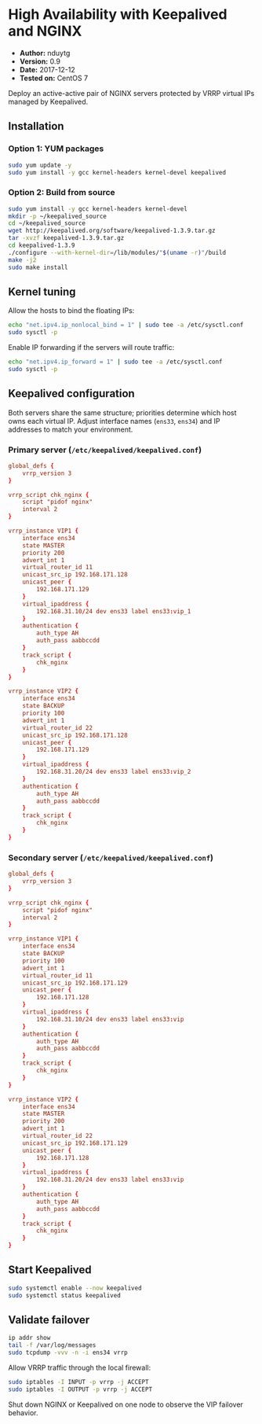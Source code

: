 # High Availability with Keepalived and NGINX

- **Author:** nduytg
- **Version:** 0.9
- **Date:** 2017-12-12
- **Tested on:** CentOS 7

Deploy an active-active pair of NGINX servers protected by VRRP virtual IPs
managed by Keepalived.

## Installation

### Option 1: YUM packages

```bash
sudo yum update -y
sudo yum install -y gcc kernel-headers kernel-devel keepalived
```

### Option 2: Build from source

```bash
sudo yum install -y gcc kernel-headers kernel-devel
mkdir -p ~/keepalived_source
cd ~/keepalived_source
wget http://keepalived.org/software/keepalived-1.3.9.tar.gz
tar -xvzf keepalived-1.3.9.tar.gz
cd keepalived-1.3.9
./configure --with-kernel-dir=/lib/modules/"$(uname -r)"/build
make -j2
sudo make install
```

## Kernel tuning

Allow the hosts to bind the floating IPs:

```bash
echo "net.ipv4.ip_nonlocal_bind = 1" | sudo tee -a /etc/sysctl.conf
sudo sysctl -p
```

Enable IP forwarding if the servers will route traffic:

```bash
echo "net.ipv4.ip_forward = 1" | sudo tee -a /etc/sysctl.conf
sudo sysctl -p
```

## Keepalived configuration

Both servers share the same structure; priorities determine which host owns each
virtual IP. Adjust interface names (`ens33`, `ens34`) and IP addresses to match
your environment.

### Primary server (`/etc/keepalived/keepalived.conf`)

```conf
global_defs {
    vrrp_version 3
}

vrrp_script chk_nginx {
    script "pidof nginx"
    interval 2
}

vrrp_instance VIP1 {
    interface ens34
    state MASTER
    priority 200
    advert_int 1
    virtual_router_id 11
    unicast_src_ip 192.168.171.128
    unicast_peer {
        192.168.171.129
    }
    virtual_ipaddress {
        192.168.31.10/24 dev ens33 label ens33:vip_1
    }
    authentication {
        auth_type AH
        auth_pass aabbccdd
    }
    track_script {
        chk_nginx
    }
}

vrrp_instance VIP2 {
    interface ens34
    state BACKUP
    priority 100
    advert_int 1
    virtual_router_id 22
    unicast_src_ip 192.168.171.128
    unicast_peer {
        192.168.171.129
    }
    virtual_ipaddress {
        192.168.31.20/24 dev ens33 label ens33:vip_2
    }
    authentication {
        auth_type AH
        auth_pass aabbccdd
    }
    track_script {
        chk_nginx
    }
}
```

### Secondary server (`/etc/keepalived/keepalived.conf`)

```conf
global_defs {
    vrrp_version 3
}

vrrp_script chk_nginx {
    script "pidof nginx"
    interval 2
}

vrrp_instance VIP1 {
    interface ens34
    state BACKUP
    priority 100
    advert_int 1
    virtual_router_id 11
    unicast_src_ip 192.168.171.129
    unicast_peer {
        192.168.171.128
    }
    virtual_ipaddress {
        192.168.31.10/24 dev ens33 label ens33:vip
    }
    authentication {
        auth_type AH
        auth_pass aabbccdd
    }
    track_script {
        chk_nginx
    }
}

vrrp_instance VIP2 {
    interface ens34
    state MASTER
    priority 200
    advert_int 1
    virtual_router_id 22
    unicast_src_ip 192.168.171.129
    unicast_peer {
        192.168.171.128
    }
    virtual_ipaddress {
        192.168.31.20/24 dev ens33 label ens33:vip
    }
    authentication {
        auth_type AH
        auth_pass aabbccdd
    }
    track_script {
        chk_nginx
    }
}
```

## Start Keepalived

```bash
sudo systemctl enable --now keepalived
sudo systemctl status keepalived
```

## Validate failover

```bash
ip addr show
tail -f /var/log/messages
sudo tcpdump -vvv -n -i ens34 vrrp
```

Allow VRRP traffic through the local firewall:

```bash
sudo iptables -I INPUT -p vrrp -j ACCEPT
sudo iptables -I OUTPUT -p vrrp -j ACCEPT
```

Shut down NGINX or Keepalived on one node to observe the VIP failover behavior.
